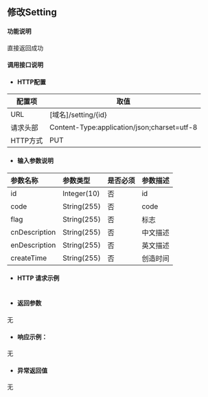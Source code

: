 ## 修改Setting

#### 功能说明

直接返回成功



#### 调用接口说明

* #### HTTP配置

| 配置项 | 取值 |
| --- | --- |
| URL | \[域名\]/setting/{id}|
| 请求头部 | Content-Type:application/json;charset=utf-8 |
| HTTP方式 | PUT|

* #### 输入参数说明

| 参数名称 | 参数类型 | 是否必须 | 参数描述 |
| :--- | :--- | :--- | :--- |
| id            | Integer\(10\) | 否 | id|
| code          | String\(255\) | 否 | code |
| flag          | String\(255\) | 否 | 标志|
| cnDescription | String\(255\) | 否 | 中文描述|
| enDescription | String\(255\) | 否 | 英文描述|
| createTime      | String\(255\) | 否 |创造时间 |


* #### HTTP 请求示例



```

```


* #### 返回参数
无

* #### 响应示例：

无

* #### 异常返回值

无



